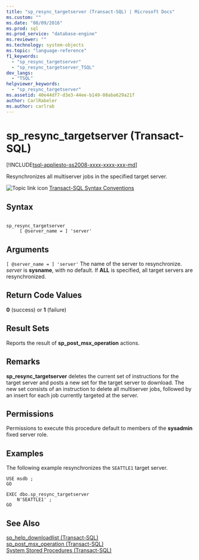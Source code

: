 ```yaml
---
title: "sp_resync_targetserver (Transact-SQL) | Microsoft Docs"
ms.custom: ""
ms.date: "08/09/2016"
ms.prod: sql
ms.prod_service: "database-engine"
ms.reviewer: ""
ms.technology: system-objects
ms.topic: "language-reference"
f1_keywords: 
  - "sp_resync_targetserver"
  - "sp_resync_targetserver_TSQL"
dev_langs: 
  - "TSQL"
helpviewer_keywords: 
  - "sp_resync_targetserver"
ms.assetid: 40e44df7-d3e3-44ee-b149-08aba629a21f
author: CarlRabeler
ms.author: carlrab
---
```

# sp_resync_targetserver (Transact-SQL)
[!INCLUDE[tsql-appliesto-ss2008-xxxx-xxxx-xxx-md](../../includes/applies-to-version/sqlserver.md)]

  Resynchronizes all multiserver jobs in the specified target server.  
  
 ![Topic link icon](../../database-engine/configure-windows/media/topic-link.gif "Topic link icon") [Transact-SQL Syntax Conventions](../../t-sql/language-elements/transact-sql-syntax-conventions-transact-sql.md)  
  
## Syntax  
  
```  
  
sp_resync_targetserver  
     [ @server_name = ] 'server'  
```  
  
## Arguments  
`[ @server_name = ] 'server'`
 The name of the server to resynchronize. *server* is **sysname**, with no default. If **ALL** is specified, all target servers are resynchronized.  
  
## Return Code Values  
 **0** (success) or **1** (failure)  
  
## Result Sets  
 Reports the result of **sp_post_msx_operation** actions.  
  
## Remarks  
 **sp_resync_targetserver** deletes the current set of instructions for the target server and posts a new set for the target server to download. The new set consists of an instruction to delete all multiserver jobs, followed by an insert for each job currently targeted at the server.  
  
## Permissions  
 Permissions to execute this procedure default to members of the **sysadmin** fixed server role.  
  
## Examples  
 The following example resynchronizes the `SEATTLE1` target server.  
  
```  
USE msdb ;  
GO  
  
EXEC dbo.sp_resync_targetserver  
    N'SEATTLE1' ;  
GO  
```  
  
## See Also  
 [sp_help_downloadlist &#40;Transact-SQL&#41;](../../relational-databases/system-stored-procedures/sp-help-downloadlist-transact-sql.md)   
 [sp_post_msx_operation &#40;Transact-SQL&#41;](../../relational-databases/system-stored-procedures/sp-post-msx-operation-transact-sql.md)   
 [System Stored Procedures &#40;Transact-SQL&#41;](../../relational-databases/system-stored-procedures/system-stored-procedures-transact-sql.md)  
  
  
